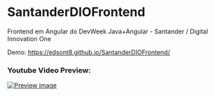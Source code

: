 # SantanderDIOFrontend
Frontend em Angular do DevWeek Java+Angular - Santander / Digital Innovation One

Demo: https://edsont8.github.io/SantanderDIOFrontend/

### Youtube Video Preview:
[![Preview image](https://img.youtube.com/vi/VXpUx4vMqD0/0.jpg)](https://www.youtube.com/watch?v=VXpUx4vMqD0)

